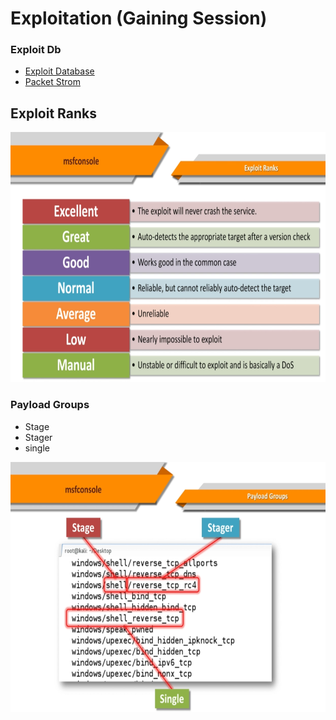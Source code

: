 # Exploitation (Gaining Session)

### Exploit Db
 - [Exploit Database](https://www.exploit-db.com/)
 - [Packet Strom](https://packetstormsecurity.com/)
 
 ## Exploit Ranks
 <img src="https://raw.githubusercontent.com/b-khan7276/CEH/main/Screenshot%20from%202022-03-26%2006-27-38.png" height="400"/>
 

### Payload Groups
- Stage
- Stager
- single

 <img src="https://raw.githubusercontent.com/b-khan7276/CEH/main/Screenshot%20from%202022-03-26%2006-32-45.png" height="400"/>
 
